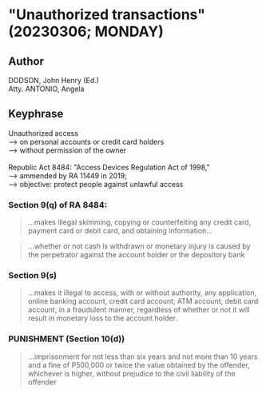 # "Unauthorized transactions" (20230306; MONDAY)

## Author

DODSON, John Henry (Ed.)<br/>
Atty. ANTONIO, Angela

## Keyphrase

Unauthorized access<br/>
--> on personal accounts or credit card holders <br/>
--> without permission of the owner<br/>
<br/>
Republic Act 8484: "Access Devices Regulation Act of 1998,"<br/>
--> ammended by RA 11449 in 2019;<br/>
--> objective: protect people against unlawful access

### Section 9(q) of RA 8484:

> ...makes illegal skimming, copying or counterfeiting any credit card, payment card or debit card, and obtaining information...

> ...whether or not cash is withdrawn or monetary injury is caused by the perpetrator against the account holder or the depository bank

### Section 9(s)

> ...makes it illegal to access, with or without authority, any application, online banking account, credit card account, ATM account, debit card account, in a fraudulent manner, regardless of whether or not it will result in monetary loss to the account holder.


### PUNISHMENT (Section 10(d))

> ...imprisonment for not less than six years and not more than 10 years and a fine of P500,000 or twice the value obtained by the offender, whichever is higher, without prejudice to the civil liability of the offender



